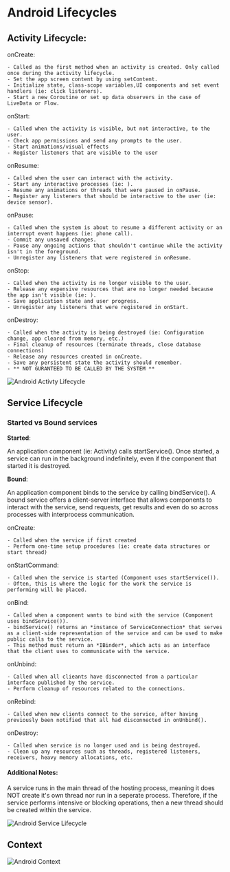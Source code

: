 # Android Lifecycles

## Activity Lifecycle:

onCreate:

    - Called as the first method when an activity is created. Only called once during the activity lifecycle.
    - Set the app screen content by using setContent.
    - Initialize state, class-scope variables,UI components and set event handlers (ie: click listeners).
    - Start a new Coroutine or set up data observers in the case of LiveData or Flow.

onStart:

    - Called when the activity is visible, but not interactive, to the user.
    - Check app permissions and send any prompts to the user.
    - Start animations/visual effects
    - Register listeners that are visible to the user

onResume:

    - Called when the user can interact with the activity.
    - Start any interactive processes (ie: ).
    - Resume any animations or threads that were paused in onPause.
    - Register any listeners that should be interactive to the user (ie: device sensor).

onPause:

    - Called when the system is about to resume a different activity or an interrupt event happens (ie: phone call).
    - Commit any unsaved changes.
    - Pause any ongoing actions that shouldn't continue while the activity isn't in the foreground.
    - Unregister any listeners that were registered in onResume.

onStop: 

    - Called when the activity is no longer visible to the user.
    - Release any expensive resources that are no longer needed because the app isn't visible (ie: ).
    - Save application state and user progress.
    - Unregister any listeners that were registered in onStart.

onDestroy:

    - Called when the activity is being destroyed (ie: Configuration change, app cleared from memory, etc.)
    - Final cleanup of resources (terminate threads, close database connections)
    - Release any resources created in onCreate.
    - Save any persistent state the activity should remember.
    - ** NOT GURANTEED TO BE CALLED BY THE SYSTEM **

![Android Activty Lifecycle](https://static.javatpoint.com/images/androidimages/Android-Activity-Lifecycle.png)

## Service Lifecycle

### Started vs Bound services

**Started**:

An application component (ie: Activity) calls startService(). Once started, a service can run in the background indefinitely, even if the component that started it is destroyed.

**Bound**:

An application component binds to the service by calling bindService(). A bound service offers a client-server interface that allows components to interact with the service, send requests, get results and even do so across processes with interprocess communication.

onCreate:

    - Called when the service if first created
    - Perform one-time setup procedures (ie: create data structures or start thread)

onStartCommand:

    - Called when the service is started (Component uses startService()).
    - Often, this is where the logic for the work the service is performing will be placed.

onBind:

    - Called when a component wants to bind with the service (Component uses bindService()).
    - bindService() returns an *instance of ServiceConnection* that serves as a client-side representation of the service and can be used to make public calls to the service.
    - This method must return an *IBinder*, which acts as an interface that the client uses to communicate with the service.

onUnbind:

    - Called when all clieants have disconnected from a particular interface published by the service.
    - Perform cleanup of resources related to the connections.

onRebind:

    - Called when new clients connect to the service, after having previously been notified that all had disconnected in onUnbind().

onDestroy:

    - Called when service is no longer used and is being destroyed.
    - Clean up any resources such as threads, registered listeners, receivers, heavy memory allocations, etc.


#### Additional Notes: ####
A service runs in the main thread of the hosting process, meaning it does NOT create it's own thread nor run in a seperate process. Therefore, if the service performs intensive or blocking operations, then a new thread should be created within the service.

![Android Service Lifecycle](https://androidclarified.files.wordpress.com/2017/07/service_lifecycle.jpg?w=636)

## Context

![Android Context](https://i.stack.imgur.com/00s1L.png)

